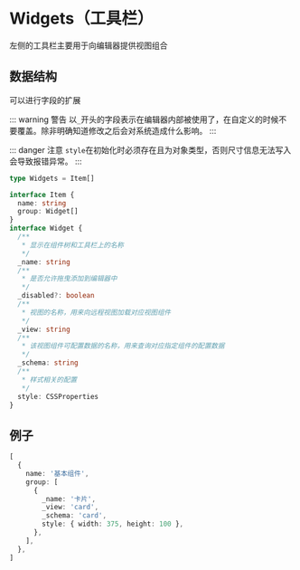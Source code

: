 # Widgets（工具栏）

左侧的工具栏主要用于向编辑器提供视图组合

## 数据结构

可以进行字段的扩展

::: warning 警告
以`_`开头的字段表示在编辑器内部被使用了，在自定义的时候不要覆盖。除非明确知道修改之后会对系统造成什么影响。
:::

::: danger 注意
`style`在初始化时必须存在且为对象类型，否则尺寸信息无法写入会导致报错异常。
:::

```ts
type Widgets = Item[]

interface Item {
  name: string
  group: Widget[]
}
interface Widget {
  /**
   * 显示在组件树和工具栏上的名称
   */
  _name: string
  /**
   * 是否允许拖曳添加到编辑器中
   */
  _disabled?: boolean
  /**
   * 视图的名称，用来向远程视图加载对应视图组件
   */
  _view: string
  /**
   * 该视图组件可配置数据的名称，用来查询对应指定组件的配置数据
   */
  _schema: string
  /**
   * 样式相关的配置
   */
  style: CSSProperties
}
```

## 例子

```ts
[
  {
    name: '基本组件',
    group: [
      {
        _name: '卡片',
        _view: 'card',
        _schema: 'card',
        style: { width: 375, height: 100 },
      },
    ],
  },
]
```
